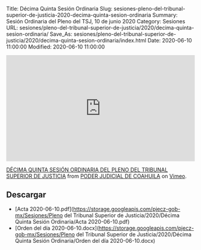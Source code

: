 Title: Décima Quinta Sesión Ordinaria
Slug: sesiones-pleno-del-tribunal-superior-de-justicia-2020-decima-quinta-sesion-ordinaria
Summary: Sesión Ordinaria del Pleno del TSJ, 10 de junio 2020
Category: Sesiones
URL: sesiones/pleno-del-tribunal-superior-de-justicia/2020/decima-quinta-sesion-ordinaria/
Save_As: sesiones/pleno-del-tribunal-superior-de-justicia/2020/decima-quinta-sesion-ordinaria/index.html
Date: 2020-06-10 11:00:00
Modified: 2020-06-10 11:00:00


<div style="padding:56.25% 0 0 0;position:relative;"><iframe src="https://player.vimeo.com/video/427055372" style="position:absolute;top:0;left:0;width:100%;height:100%;" frameborder="0" allow="autoplay; fullscreen" allowfullscreen></iframe></div><script src="https://player.vimeo.com/api/player.js"></script>
<p><a href="https://vimeo.com/427055372">D&Eacute;CIMA QUINTA SESI&Oacute;N ORDINARIA DEL PLENO DEL TRIBUNAL SUPERIOR DE JUSTICIA</a> from <a href="https://vimeo.com/user103229504">PODER JUDICIAL DE COAHUILA</a> on <a href="https://vimeo.com">Vimeo</a>.</p>


## Descargar


* [Acta 2020-06-10.pdf](https://storage.googleapis.com/pjecz-gob-mx/Sesiones/Pleno del Tribunal Superior de Justicia/2020/Décima Quinta Sesión Ordinaria/Acta 2020-06-10.pdf)
* [Orden del día 2020-06-10.docx](https://storage.googleapis.com/pjecz-gob-mx/Sesiones/Pleno del Tribunal Superior de Justicia/2020/Décima Quinta Sesión Ordinaria/Orden del día 2020-06-10.docx)


